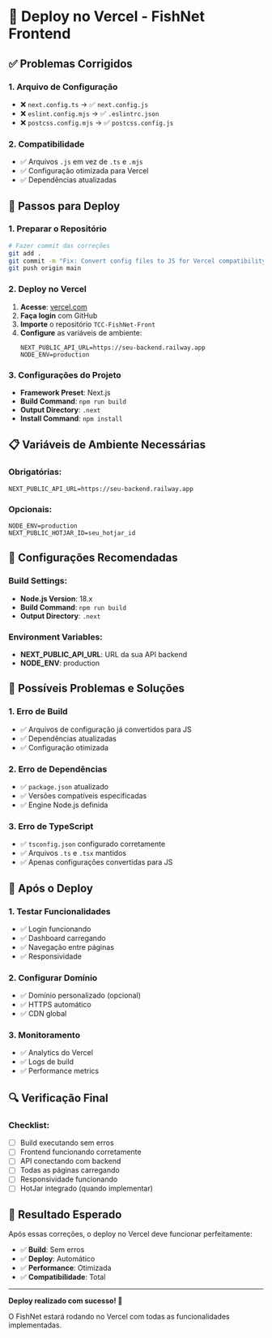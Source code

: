 # 🚀 Deploy no Vercel - FishNet Frontend

## ✅ **Problemas Corrigidos**

### **1. Arquivo de Configuração**
- ❌ `next.config.ts` → ✅ `next.config.js`
- ❌ `eslint.config.mjs` → ✅ `.eslintrc.json`
- ❌ `postcss.config.mjs` → ✅ `postcss.config.js`

### **2. Compatibilidade**
- ✅ Arquivos `.js` em vez de `.ts` e `.mjs`
- ✅ Configuração otimizada para Vercel
- ✅ Dependências atualizadas

## 🔧 **Passos para Deploy**

### **1. Preparar o Repositório**
```bash
# Fazer commit das correções
git add .
git commit -m "Fix: Convert config files to JS for Vercel compatibility"
git push origin main
```

### **2. Deploy no Vercel**
1. **Acesse**: [vercel.com](https://vercel.com)
2. **Faça login** com GitHub
3. **Importe** o repositório `TCC-FishNet-Front`
4. **Configure** as variáveis de ambiente:
   ```env
   NEXT_PUBLIC_API_URL=https://seu-backend.railway.app
   NODE_ENV=production
   ```

### **3. Configurações do Projeto**
- **Framework Preset**: Next.js
- **Build Command**: `npm run build`
- **Output Directory**: `.next`
- **Install Command**: `npm install`

## 📋 **Variáveis de Ambiente Necessárias**

### **Obrigatórias:**
```env
NEXT_PUBLIC_API_URL=https://seu-backend.railway.app
```

### **Opcionais:**
```env
NODE_ENV=production
NEXT_PUBLIC_HOTJAR_ID=seu_hotjar_id
```

## 🎯 **Configurações Recomendadas**

### **Build Settings:**
- **Node.js Version**: 18.x
- **Build Command**: `npm run build`
- **Output Directory**: `.next`

### **Environment Variables:**
- **NEXT_PUBLIC_API_URL**: URL da sua API backend
- **NODE_ENV**: production

## 🚨 **Possíveis Problemas e Soluções**

### **1. Erro de Build**
- ✅ Arquivos de configuração já convertidos para JS
- ✅ Dependências atualizadas
- ✅ Configuração otimizada

### **2. Erro de Dependências**
- ✅ `package.json` atualizado
- ✅ Versões compatíveis especificadas
- ✅ Engine Node.js definida

### **3. Erro de TypeScript**
- ✅ `tsconfig.json` configurado corretamente
- ✅ Arquivos `.ts` e `.tsx` mantidos
- ✅ Apenas configurações convertidas para JS

## 📱 **Após o Deploy**

### **1. Testar Funcionalidades**
- ✅ Login funcionando
- ✅ Dashboard carregando
- ✅ Navegação entre páginas
- ✅ Responsividade

### **2. Configurar Domínio**
- ✅ Domínio personalizado (opcional)
- ✅ HTTPS automático
- ✅ CDN global

### **3. Monitoramento**
- ✅ Analytics do Vercel
- ✅ Logs de build
- ✅ Performance metrics

## 🔍 **Verificação Final**

### **Checklist:**
- [ ] Build executando sem erros
- [ ] Frontend funcionando corretamente
- [ ] API conectando com backend
- [ ] Todas as páginas carregando
- [ ] Responsividade funcionando
- [ ] HotJar integrado (quando implementar)

## 🎉 **Resultado Esperado**

Após essas correções, o deploy no Vercel deve funcionar perfeitamente:
- ✅ **Build**: Sem erros
- ✅ **Deploy**: Automático
- ✅ **Performance**: Otimizada
- ✅ **Compatibilidade**: Total

---

**Deploy realizado com sucesso! 🚀**

O FishNet estará rodando no Vercel com todas as funcionalidades implementadas.
